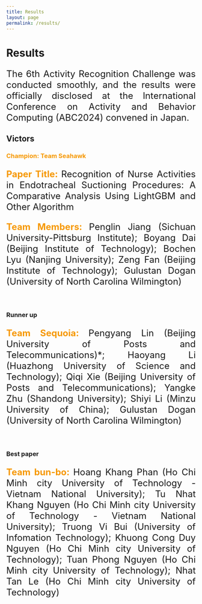```yaml
---
title: Results
layout: page
permalink: /results/
---
```


<h1><strong>Results</strong></h1>
<p style="font-size:24px" align="justify">The 6th Activity Recognition Challenge was conducted smoothly, and the results were officially disclosed at the International Conference on Activity and Behavior Computing (ABC2024) convened in Japan.</p>

<h2><strong>Victors</strong></h2>
<h3><span style="color: #f69801"><strong>Champion: Team Seahawk</strong></span></h3>
<p style="font-size:24px" align="justify"><span style="color: #f69801"><strong>Paper Title: </strong></span>Recognition of Nurse Activities in Endotracheal Suctioning Procedures: A Comparative Analysis Using LightGBM and Other Algorithm</p>
<p style="font-size:24px" align="justify"><span style="color: #f69801"><strong>Team Members: </strong></span>Penglin Jiang (Sichuan University-Pittsburg Institute); Boyang Dai (Beijing Institute of Technology); Bochen Lyu (Nanjing University); Zeng Fan (Beijing Institute of Technology); Gulustan Dogan (University of North Carolina Wilmington)</p>
<br>
<h3><strong>Runner up</strong></h3>
<p style="font-size:24px" align="justify"><span style="color: #f69801"><strong>Team Sequoia: </strong></span>Pengyang Lin (Beijing University of Posts and Telecommunications)*; Haoyang Li (Huazhong University of Science and Technology); Qiqi Xie (Beijing University of Posts and Telecommunications); Yangke Zhu (Shandong University); Shiyi Li (Minzu University of China); Gulustan Dogan (University of North Carolina Wilmington)</p>
<br>
<h3><strong>Best paper</strong></h3>
<p style="font-size:24px" align="justify"><span style="color: #f69801"><strong>Team bun-bo: </strong></span>Hoang Khang Phan (Ho Chi Minh city University of Technology - Vietnam National University); Tu Nhat Khang Nguyen (Ho Chi Minh city University of Technology - Vietnam National University); Truong Vi Bui (University of Infomation Technology); Khuong Cong Duy Nguyen (Ho Chi Minh city University of Technology); Tuan Phong Nguyen (Ho Chi Minh city University of Technology); Nhat Tan Le (Ho Chi Minh city University of Technology)</p>